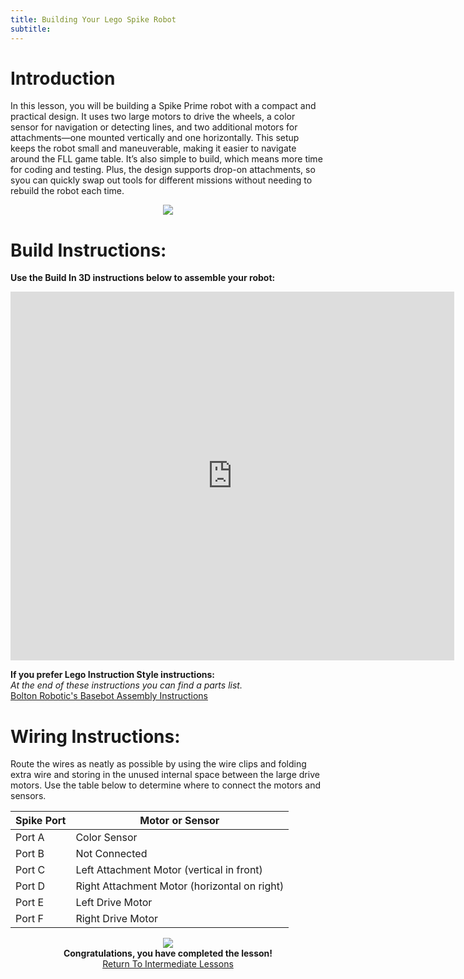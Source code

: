 ```yaml
---
title: Building Your Lego Spike Robot
subtitle:
---
```


# Introduction
In this lesson, you will be building a Spike Prime robot with a compact and practical design. It uses two large motors to drive the wheels, a color sensor for navigation or detecting lines, and two additional motors for attachments—one mounted vertically and one horizontally. This setup keeps the robot small and maneuverable, making it easier to navigate around the FLL game table. It’s also simple to build, which means more time for coding and testing. Plus, the design supports drop-on attachments, so syou can quickly swap out tools for different missions without needing to rebuild the robot each time.

<p align="center">
<IMG ALIGN="CENTER" SRC="https://fssfll.github.io/fssfll/spike/images/spike_robot.jpg">
</p>

# Build Instructions:
<B>Use the Build In 3D instructions below to assemble your robot:</B>
<p align="center">
<iframe src="https://platform.buildin3d.com/embed/instructions/4136-bolton-robotic-s-first-lego-league-basebot" scrolling="no" width="710" height="590" allow="fullscreen" style="border: 0px;" title="Bolton Robotic's First Lego League Basebot"></iframe>
</P>

<B>If you prefer Lego Instruction Style instructions:</B><BR>
<I>At the end of these instructions you can find a parts list.</I><BR>
[Bolton Robotic's Basebot Assembly Instructions](https://fssfll.github.io/fssfll/spike/lessons/spike_robot/bolton_spikebot_inst.pdf)

# Wiring Instructions:
Route the wires as neatly as possible by using the wire clips and folding extra wire and storing in the unused internal space between the large drive motors.  Use the table below to determine where to connect the motors and sensors.

**Spike Port** | **Motor or Sensor**
--- | ---
Port A | Color Sensor
Port B | Not Connected
Port C | Left Attachment Motor (vertical in front)
Port D | Right Attachment Motor (horizontal on right)
Port E | Left Drive Motor
Port F | Right Drive Motor

<p align="center">
<IMG ALIGN="CENTER" SRC="https://fssfll.github.io/fssfll/images/finish.jpg">
<BR>
<B>Congratulations, you have completed the lesson!</B><BR>
<A HREF="https://fssfll.github.io/fssfll/spike/lessons/intermediate/">Return To Intermediate Lessons</A>
<BR>
 </P>
